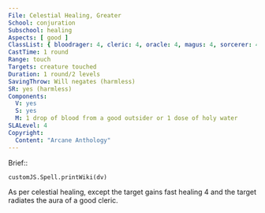 ```yaml
---
File: Celestial Healing, Greater
School: conjuration
Subschool: healing
Aspects: [ good ]
ClassList: { bloodrager: 4, cleric: 4, oracle: 4, magus: 4, sorcerer: 4, wizard: 4, summoner: 4, unchained summoner: 4, witch: 4 }
CastTime: 1 round
Range: touch
Targets: creature touched
Duration: 1 round/2 levels
SavingThrow: Will negates (harmless)
SR: yes (harmless)
Components:
  V: yes
  S: yes
  M: 1 drop of blood from a good outsider or 1 dose of holy water
SLALevel: 4
Copyright:
  Content: "Arcane Anthology"
---
```

Brief:: 

```dataviewjs
customJS.Spell.printWiki(dv)
```

As per celestial healing, except the target gains fast healing 4 and the target radiates the aura of a good cleric.
